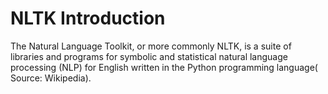 # NLTK Introduction 

The Natural Language Toolkit, or more commonly NLTK, is a suite of libraries and programs for symbolic and statistical natural language processing (NLP) for English written in the Python programming language( Source: Wikipedia).










